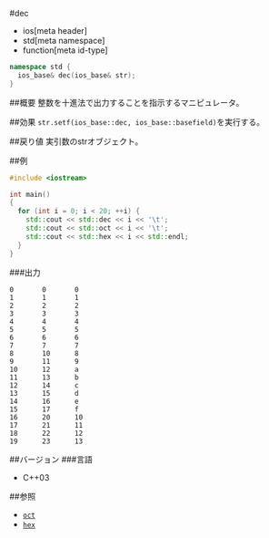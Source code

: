#dec
* ios[meta header]
* std[meta namespace]
* function[meta id-type]

```cpp
namespace std {
  ios_base& dec(ios_base& str);
}
```

##概要
整数を十進法で出力することを指示するマニピュレータ。

##効果
`str.setf(ios_base::dec, ios_base::basefield)`を実行する。

##戻り値
実引数のstrオブジェクト。

##例
```cpp
#include <iostream>

int main()
{
  for (int i = 0; i < 20; ++i) {
    std::cout << std::dec << i << '\t';
    std::cout << std::oct << i << '\t';
    std::cout << std::hex << i << std::endl;
  }
}
```

###出力
```
0       0       0
1       1       1
2       2       2
3       3       3
4       4       4
5       5       5
6       6       6
7       7       7
8       10      8
9       11      9
10      12      a
11      13      b
12      14      c
13      15      d
14      16      e
15      17      f
16      20      10
17      21      11
18      22      12
19      23      13
```

##バージョン
###言語
- C++03

##参照
- [`oct`](./oct.md)
- [`hex`](./hex.md)
